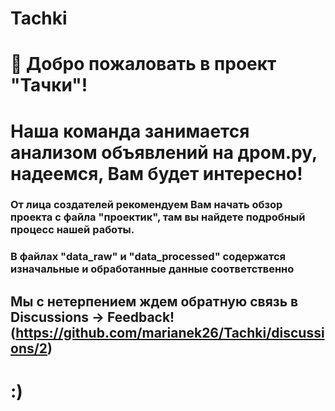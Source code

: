 # Tachki
# 👋 Добро пожаловать в проект "Тачки"! 

# Наша команда занимается анализом объявлений на дром.ру, надеемся, Вам будет интересно!

### От лица создателей рекомендуем Вам начать обзор проекта с файла "проектик", там вы найдете подробный процесс нашей работы.

### В файлах "data_raw" и "data_processed" содержатся изначальные и обработанные данные соответственно

## Мы с нетерпением ждем обратную связь в Discussions -> Feedback! (https://github.com/marianek26/Tachki/discussions/2)
# :)
